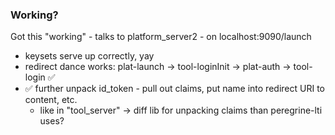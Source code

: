 ### Working?

Got this "working" - talks to platform_server2 - on localhost:9090/launch
  - keysets serve up correctly, yay
  - redirect dance works: plat-launch -> tool-loginInit -> plat-auth -> tool-login ✅
  - ✅ further unpack id_token - pull out claims, put name into redirect URI to content, etc.
    - like in "tool_server" -> diff lib for unpacking claims than peregrine-lti uses?



